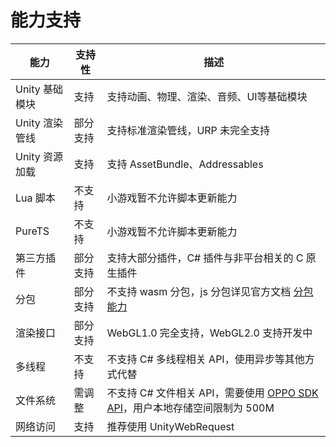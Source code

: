 # 能力支持

| 能力 | 支持性 | 描述 |
| --- | --- | --- |
| Unity 基础模块 | 支持 | 支持动画、物理、渲染、音频、UI等基础模块 |
| Unity 渲染管线 | 部分支持 | 支持标准渲染管线，URP 未完全支持 |
| Unity 资源加载 | 支持 | 支持 AssetBundle、Addressables |
| Lua 脚本 | 不支持 | 小游戏暂不允许脚本更新能力 |
| PureTS | 不支持 | 小游戏暂不允许脚本更新能力 |
| 第三方插件 | 部分支持 | 支持大部分插件，C# 插件与非平台相关的 C 原生插件 |
| 分包 | 部分支持 | 不支持 wasm 分包，js 分包详见官方文档 [分包能力](https://ie-activity-cn.heytapimage.com/static/minigame/CN/docs/index.html#/develop/subpackage/subpackage) |
| 渲染接口 | 部分支持 | WebGL1.0 完全支持，WebGL2.0 支持开发中 |
| 多线程 | 不支持 | 不支持 C# 多线程相关 API，使用异步等其他方式代替 |
| 文件系统 | 需调整 | 不支持 C# 文件相关 API，需要使用 [OPPO SDK API](API.md)，用户本地存储空间限制为 500M |
| 网络访问 | 支持 | 推荐使用 UnityWebRequest |